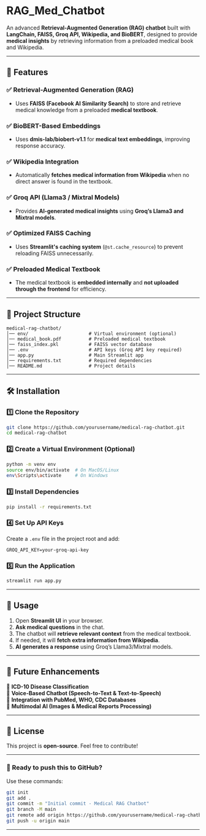 # RAG_Med_Chatbot 
An advanced **Retrieval-Augmented Generation (RAG) chatbot** built with **LangChain, FAISS, Groq API, Wikipedia, and BioBERT**, designed to provide **medical insights** by retrieving information from a preloaded medical book and Wikipedia.

---

## **🚀 Features**
### ✅ **Retrieval-Augmented Generation (RAG)**  
- Uses **FAISS (Facebook AI Similarity Search)** to store and retrieve medical knowledge from a preloaded **medical textbook**.  

### ✅ **BioBERT-Based Embeddings**  
- Uses **dmis-lab/biobert-v1.1** for **medical text embeddings**, improving response accuracy.  

### ✅ **Wikipedia Integration**  
- Automatically **fetches medical information from Wikipedia** when no direct answer is found in the textbook.  

### ✅ **Groq API (Llama3 / Mixtral Models)**  
- Provides **AI-generated medical insights** using **Groq’s Llama3 and Mixtral models**.  

### ✅ **Optimized FAISS Caching**  
- Uses **Streamlit's caching system** (`@st.cache_resource`) to prevent reloading FAISS unnecessarily.  

### ✅ **Preloaded Medical Textbook**  
- The medical textbook is **embedded internally** and **not uploaded through the frontend** for efficiency.  

---

## **📂 Project Structure**
```
medical-rag-chatbot/
│── env/                      # Virtual environment (optional)
│── medical_book.pdf          # Preloaded medical textbook
│── faiss_index.pkl           # FAISS vector database
│── .env                      # API keys (Groq API key required)
│── app.py                    # Main Streamlit app
│── requirements.txt          # Required dependencies
│── README.md                 # Project details
```

---

## **🛠️ Installation**
### 1️⃣ **Clone the Repository**
```bash
git clone https://github.com/yourusername/medical-rag-chatbot.git
cd medical-rag-chatbot
```

### 2️⃣ **Create a Virtual Environment (Optional)**
```bash
python -m venv env
source env/bin/activate  # On MacOS/Linux
env\Scripts\activate     # On Windows
```

### 3️⃣ **Install Dependencies**
```bash
pip install -r requirements.txt
```

### 4️⃣ **Set Up API Keys**
Create a `.env` file in the project root and add:
```
GROQ_API_KEY=your-groq-api-key
```

### 5️⃣ **Run the Application**
```bash
streamlit run app.py
```

---

## **📌 Usage**
1. Open **Streamlit UI** in your browser.  
2. **Ask medical questions** in the chat.  
3. The chatbot will **retrieve relevant context** from the medical textbook.  
4. If needed, it will **fetch extra information from Wikipedia**.  
5. **AI generates a response** using Groq’s Llama3/Mixtral models.  

---

## **🔧 Future Enhancements**
🔹 **ICD-10 Disease Classification**  
🔹 **Voice-Based Chatbot (Speech-to-Text & Text-to-Speech)**  
🔹 **Integration with PubMed, WHO, CDC Databases**  
🔹 **Multimodal AI (Images & Medical Reports Processing)**  

---

## **📝 License**
This project is **open-source**. Feel free to contribute!  

---

### **🚀 Ready to push this to GitHub?**
Use these commands:  
```bash
git init
git add .
git commit -m "Initial commit - Medical RAG Chatbot"
git branch -M main
git remote add origin https://github.com/yourusername/medical-rag-chatbot.git
git push -u origin main
```

---
